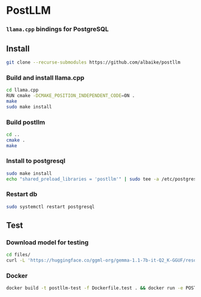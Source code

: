 # PostLLM
### `llama.cpp` bindings for PostgreSQL

## Install
```sh
git clone --recurse-submodules https://github.com/albaike/postllm
```

### Build and install llama.cpp
```sh
cd llama.cpp
RUN cmake -DCMAKE_POSITION_INDEPENDENT_CODE=ON .
make
sudo make install
```

### Build postllm
```sh
cd ..
cmake .
make
```

### Install to postgresql
```sh
sudo make install
echo "shared_preload_libraries = 'postllm'" | sudo tee -a /etc/postgresql/16/main/postgresql.conf
```

### Restart db
```sh
sudo systemctl restart postgresql
```

## Test

### Download model for testing
```sh
cd files/
curl -L 'https://huggingface.co/ggml-org/gemma-1.1-7b-it-Q2_K-GGUF/resolve/main/gemma-1.1-7b-it.Q2_K.gguf?download=true' -o files/gemma-1.1-7b-it.Q2_K.gguf
```

### Docker
```sh
docker build -t postllm-test -f Dockerfile.test . && docker run -e POSTGRES_PASSWORD=pw postllm-test; echo $?
```